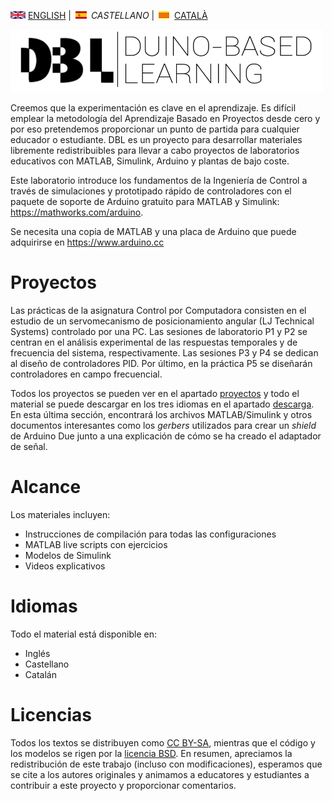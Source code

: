<img src="en.png" alt="English"> [ENGLISH](index.md) | <img src="es.png" alt="Castellano"> *CASTELLANO* | <img src="ca.png" alt="Català"> [CATALÀ](index_cat.md)

<img src="Logo1.png" alt="Logo DBL" width="500" height="100">

Creemos que la experimentación es clave en el aprendizaje. Es difícil emplear la metodología del Aprendizaje Basado en Proyectos desde cero y por eso pretendemos proporcionar un punto de partida para cualquier educador o estudiante. DBL es un proyecto para desarrollar materiales libremente redistribuibles para llevar a cabo proyectos de laboratorios educativos con MATLAB, Simulink, Arduino y plantas de bajo coste.

Este laboratorio introduce los fundamentos de la Ingeniería de Control a través de simulaciones y prototipado rápido de controladores con el paquete de soporte de Arduino gratuito para MATLAB y Simulink: <https://mathworks.com/arduino>.

Se necesita una copia de MATLAB y una placa de Arduino que puede adquirirse en <https://www.arduino.cc>

# Proyectos
Las prácticas de la asignatura Control por Computadora consisten en el estudio de un servomecanismo de posicionamiento angular (LJ Technical Systems) controlado por una PC. Las sesiones de laboratorio P1 y P2 se centran en el análisis experimental de las respuestas temporales y de frecuencia del sistema, respectivamente. Las sesiones P3 y P4 se dedican al diseño de controladores PID. Por último, en la práctica P5 se diseñarán controladores en campo frecuencial.

Todos los proyectos se pueden ver en el apartado [proyectos](projects.md) y todo el material se puede descargar en los tres idiomas en el apartado [descarga](download.md). En esta última sección, encontrará los archivos MATLAB/Simulink y otros documentos interesantes como los *gerbers* utilizados para crear un *shield* de Arduino Due junto a una explicación de cómo se ha creado el adaptador de señal.

# Alcance
Los materiales incluyen:
<ul>
  <li>Instrucciones de compilación para todas las configuraciones</li>
  <li>MATLAB live scripts con ejercicios</li>
  <li>Modelos de Simulink</li>
  <li>Videos explicativos</li>
</ul>

# Idiomas
Todo el material está disponible en:
<ul>
  <li>Inglés</li>
  <li>Castellano</li>
  <li>Catalán</li>
</ul>

# Licencias
Todos los textos se distribuyen como [CC BY-SA](http://creativecommons.org/licenses/by-sa/4.0/), mientras que el código y los modelos se rigen por la [licencia BSD](https://github.com/DuinoBasedLearning/Lab/blob/master/LICENSE).
En resumen, apreciamos la redistribución de este trabajo (incluso con modificaciones), esperamos que se cite a los autores originales y animamos a educatores y estudiantes a contribuir a este proyecto y proporcionar comentarios.
